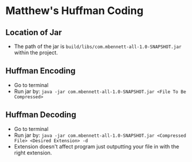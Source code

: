 # Matthew's Huffman Coding

## Location of Jar
* The path of the jar is `build/libs/com.mbennett-all-1.0-SNAPSHOT.jar` within the project.

## Huffman Encoding
* Go to terminal
* Run jar by: `java -jar com.mbennett-all-1.0-SNAPSHOT.jar <File To Be Compressed>`

## Huffman Decoding
* Go to terminal
* Run jar by: `java -jar com.mbennett-all-1.0-SNAPSHOT.jar <Compressed File> <Desired Extension> -d`
* Extension doesn't affect program just outputting your file in with the right extension.
